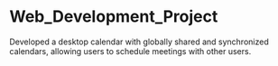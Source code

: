 # Web_Development_Project
Developed a desktop calendar with globally shared and synchronized calendars, allowing users to schedule meetings with other users.
